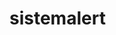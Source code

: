 # sistemalert
<!-- echo "# sistemalert" >> README.md
git init
git add README.md
git commit -m "first commit"
git branch -M main
git remote add origin https://github.com/luydjmix2/sistemalert.git
git push -u origin main

git remote add origin https://github.com/luydjmix2/sistemalert.git
git branch -M main
git push -u origin main -->